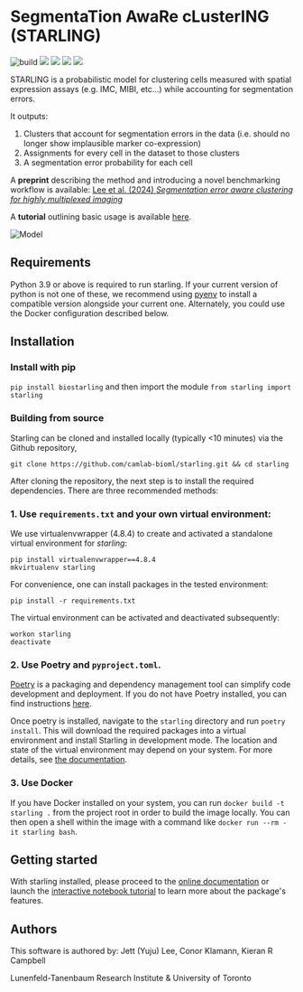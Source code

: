 # SegmentaTion AwaRe cLusterING (STARLING)

![build](https://github.com/camlab-bioml/starling/actions/workflows/main.yml/badge.svg)
![](https://img.shields.io/badge/Python-3.9-blue)
![](https://img.shields.io/badge/Python-3.10-blue)
![](https://img.shields.io/badge/Python-3.11-blue)
![](https://img.shields.io/badge/Python-3.12-blue)


STARLING is a probabilistic model for clustering cells measured with spatial expression assays (e.g. IMC, MIBI, etc...) while accounting for segmentation errors.

It outputs:
1. Clusters that account for segmentation errors in the data (i.e. should no longer show implausible marker co-expression)
2. Assignments for every cell in the dataset to those clusters
3. A segmentation error probability for each cell

A **preprint** describing the method and introducing a novel benchmarking workflow is available: [Lee et al. (2024) _Segmentation error aware clustering for highly multiplexed imaging_](https://www.biorxiv.org/content/10.1101/2024.02.29.582827v1)

A **tutorial** outlining basic usage is available [here][tutorial].

![Model](https://github.com/camlab-bioml/starling/raw/main/starling-schematic600x.png)

## Requirements

Python 3.9 or above is required to run starling. If your current version of python is not one of these, we recommend using [pyenv](https://github.com/pyenv/pyenv) to install a compatible version alongside your current one. Alternately, you could use the Docker configuration described below.

## Installation

### Install with pip

`pip install biostarling` and then import the module `from starling import starling`

### Building from source

Starling can be cloned and installed locally (typically <10 minutes) via the Github repository,

```
git clone https://github.com/camlab-bioml/starling.git && cd starling
```

After cloning the repository, the next step is to install the required dependencies. There are three recommended methods:

### 1. Use `requirements.txt` and your own virtual environment:

We use virtualenvwrapper (4.8.4) to create and activated a standalone virtual environment for _starling_:

```
pip install virtualenvwrapper==4.8.4
mkvirtualenv starling
```

For convenience, one can install packages in the tested environment:

```
pip install -r requirements.txt
```

The virtual environment can be activated and deactivated subsequently:

```
workon starling
deactivate
```

### 2. Use Poetry and `pyproject.toml`.

[Poetry](https://python-poetry.org/) is a packaging and dependency management tool can simplify code development and deployment. If you do not have Poetry installed, you can find instructions [here](https://python-poetry.org/docs/).

Once poetry is installed, navigate to the `starling` directory and run `poetry install`. This will download the required packages into a virtual environment and install Starling in development mode. The location and state of the virtual environment may depend on your system. For more details, see [the documentation](https://python-poetry.org/docs/managing-environments/).


### 3. Use Docker

If you have Docker installed on your system, you can run `docker build -t starling .` from the project root in order to build the image locally. You can then open a shell within the image with a command like `docker run --rm -it starling bash`.

## Getting started

With starling installed, please proceed to the [online documentation][docs] or launch the [interactive notebook tutorial][tutorial] to learn more about the package's features.

## Authors

This software is authored by: Jett (Yuju) Lee, Conor Klamann, Kieran R Campbell

Lunenfeld-Tanenbaum Research Institute & University of Toronto

<!-- github-only -->

[tutorial]: https://colab.research.google.com/github/camlab-bioml/starling/blob/main/docs/source/tutorial/getting-started.ipynb
[license]: https://github.com/camlab-bioml/starling/blob/main/LICENSE
[docs]: https://camlab-bioml.github.io/starling/

